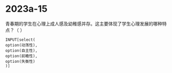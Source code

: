 # 2023a-15
青春期的学生在心理上成人感及幼稚感并存。这主要体现了学生心理发展的哪种特点？（ ）
```meta-bind
INPUT[select(
option(动荡性),
option(自主性),
option(前瞻性),
option(失衡性)
)]
```